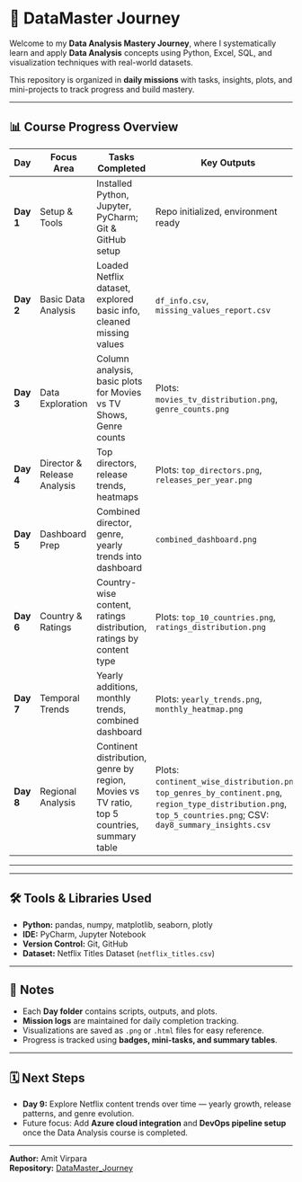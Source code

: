 # 🚀 DataMaster Journey

Welcome to my **Data Analysis Mastery Journey**, where I systematically learn and apply **Data Analysis** concepts using Python, Excel, SQL, and visualization techniques with real-world datasets.

This repository is organized in **daily missions** with tasks, insights, plots, and mini-projects to track progress and build mastery.

---

## 📊 Course Progress Overview

| Day | Focus Area | Tasks Completed | Key Outputs |
|-----|------------|----------------|-------------|
| **Day 1** | Setup & Tools | Installed Python, Jupyter, PyCharm; Git & GitHub setup | Repo initialized, environment ready |
| **Day 2** | Basic Data Analysis | Loaded Netflix dataset, explored basic info, cleaned missing values | `df_info.csv`, `missing_values_report.csv` |
| **Day 3** | Data Exploration | Column analysis, basic plots for Movies vs TV Shows, Genre counts | Plots: `movies_tv_distribution.png`, `genre_counts.png` |
| **Day 4** | Director & Release Analysis | Top directors, release trends, heatmaps | Plots: `top_directors.png`, `releases_per_year.png` |
| **Day 5** | Dashboard Prep | Combined director, genre, yearly trends into dashboard | `combined_dashboard.png` |
| **Day 6** | Country & Ratings | Country-wise content, ratings distribution, ratings by content type | Plots: `top_10_countries.png`, `ratings_distribution.png` |
| **Day 7** | Temporal Trends | Yearly additions, monthly trends, combined dashboard | Plots: `yearly_trends.png`, `monthly_heatmap.png` |
| **Day 8** | Regional Analysis | Continent distribution, genre by region, Movies vs TV ratio, top 5 countries, summary table | Plots: `continent_wise_distribution.png`, `top_genres_by_continent.png`, `region_type_distribution.png`, `top_5_countries.png`; CSV: `day8_summary_insights.csv` |

---


---

## 🛠️ Tools & Libraries Used

- **Python:** pandas, numpy, matplotlib, seaborn, plotly  
- **IDE:** PyCharm, Jupyter Notebook  
- **Version Control:** Git, GitHub  
- **Dataset:** Netflix Titles Dataset (`netflix_titles.csv`)  

---

## 📌 Notes

- Each **Day folder** contains scripts, outputs, and plots.  
- **Mission logs** are maintained for daily completion tracking.  
- Visualizations are saved as `.png` or `.html` files for easy reference.  
- Progress is tracked using **badges, mini-tasks, and summary tables**.

---

## 🗓️ Next Steps

- **Day 9:** Explore Netflix content trends over time — yearly growth, release patterns, and genre evolution.  
- Future focus: Add **Azure cloud integration** and **DevOps pipeline setup** once the Data Analysis course is completed.

---

**Author:** Amit Virpara  
**Repository:** [DataMaster_Journey](https://github.com/Err0R2811/DataMaster_Journey)




